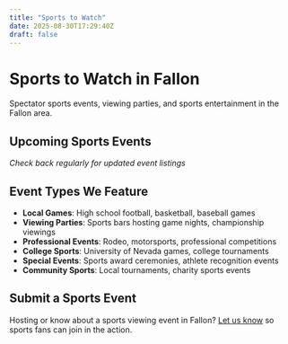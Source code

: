 ```yaml
---
title: "Sports to Watch"
date: 2025-08-30T17:29:40Z
draft: false
---
```


# Sports to Watch in Fallon

Spectator sports events, viewing parties, and sports entertainment in the Fallon area.

## Upcoming Sports Events

*Check back regularly for updated event listings*

## Event Types We Feature

- **Local Games**: High school football, basketball, baseball games
- **Viewing Parties**: Sports bars hosting game nights, championship viewings  
- **Professional Events**: Rodeo, motorsports, professional competitions
- **College Sports**: University of Nevada games, college tournaments
- **Special Events**: Sports award ceremonies, athlete recognition events
- **Community Sports**: Local tournaments, charity sports events

## Submit a Sports Event

Hosting or know about a sports viewing event in Fallon? [Let us know](/submit/) so sports fans can join in the action.